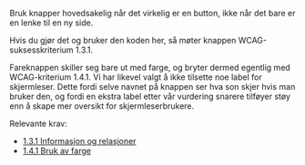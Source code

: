 Bruk knapper hovedsakelig når det virkelig er en button, ikke når det bare er en lenke til en ny side. 


Hvis du gjør det og bruker den koden her, så møter knappen WCAG-suksesskriterium 1.3.1.


Fareknappen skiller seg bare ut med farge, og bryter dermed egentlig med WCAG-kriterium 1.4.1. Vi har likevel valgt å ikke tilsette noe label for skjermleser. Dette fordi selve navnet på knappen ser hva son skjer hvis man bruker den, og fordi en ekstra label etter vår vurdering snarere tilføyer støy enn å skape mer oversikt for skjermleserbrukere.


Relevante krav:
- [1.3.1 Informasjon og relasjoner](https://uu.difi.no/krav-og-regelverk/wcag-20-standarden/131-informasjon-og-relasjoner-niva)
- [1.4.1 Bruk av farge](https://uu.difi.no/krav-og-regelverk/wcag-20-standarden/141-bruk-av-farge-niva)
